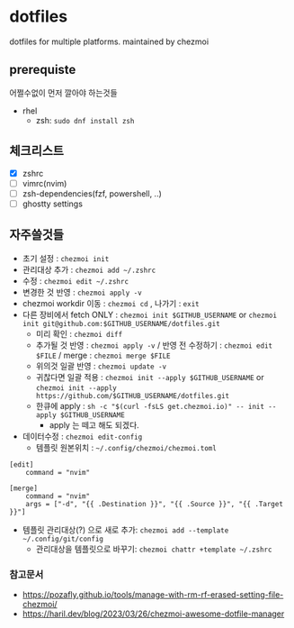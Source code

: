# dotfiles
dotfiles for multiple platforms. maintained by chezmoi

## prerequiste

어쩔수없이 먼저 깔아야 하는것들

- rhel
  - zsh: `sudo dnf install zsh`

## 체크리스트

- [x] zshrc
- [ ] vimrc(nvim)
- [ ] zsh-dependencies(fzf, powershell, ..)
- [ ] ghostty settings

## 자주쓸것들

- 초기 설정 : `chezmoi init`
- 관리대상 추가 : `chezmoi add ~/.zshrc`
- 수정 : `chezmoi edit ~/.zshrc`
- 변경한 것 반영 : `chezmoi apply -v`
- chezmoi workdir 이동 : `chezmoi cd` , 나가기 : `exit`
- 다른 장비에서 fetch ONLY : `chezmoi init $GITHUB_USERNAME` or  `chezmoi init git@github.com:$GITHUB_USERNAME/dotfiles.git`
  - 미리 확인 : `chezmoi diff`
  - 추가될 것 반영 : `chezmoi apply -v` / 반영 전 수정하기 : `chezmoi edit $FILE` / merge : `chezmoi merge $FILE`
  - 위의것 일괄 반영 : `chezmoi update -v`
  - 귀찮다면 일괄 적용 : `chezmoi init --apply $GITHUB_USERNAME` or `chezmoi init --apply https://github.com/$GITHUB_USERNAME/dotfiles.git`
  - 한큐에 apply : `sh -c "$(curl -fsLS get.chezmoi.io)" -- init --apply $GITHUB_USERNAME`
    - apply 는 떼고 해도 되겠다.
- 데이터수정 : `chezmoi edit-config`
  - 템플릿 원본위치 : `~/.config/chezmoi/chezmoi.toml`

```
[edit]
    command = "nvim"

[merge]
    command = "nvim"
    args = ["-d", "{{ .Destination }}", "{{ .Source }}", "{{ .Target }}"]
```

- 템플릿 관리대상(?) 으로 새로 추가: `chezmoi add --template ~/.config/git/config`
  - 관리대상을 템플릿으로 바꾸기: `chezmoi chattr +template ~/.zshrc`

### 참고문서

- https://pozafly.github.io/tools/manage-with-rm-rf-erased-setting-file-chezmoi/
- https://haril.dev/blog/2023/03/26/chezmoi-awesome-dotfile-manager


